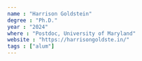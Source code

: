 ```yaml
---
name : "Harrison Goldstein"
degree : "Ph.D."
year : "2024"
where : "Postdoc, University of Maryland"
website : "https://harrisongoldste.in/"
tags : ["alum"]
---
```

